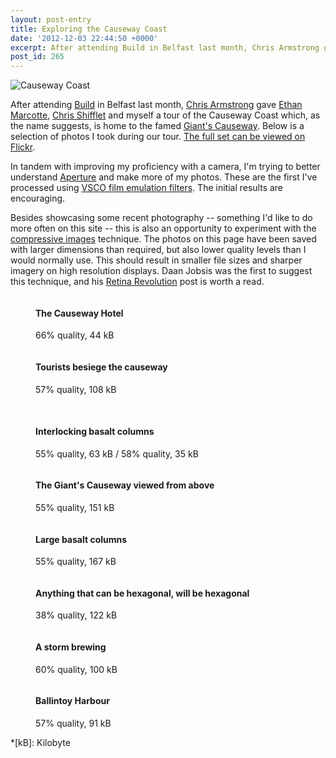 ```yaml
---
layout: post-entry
title: Exploring the Causeway Coast
date: '2012-12-03 22:44:50 +0000'
excerpt: After attending Build in Belfast last month, Chris Armstrong gave Ethan Marcotte, Chris Shifflet and myself a tour of the Causeway Coast which, as the name suggests, is home to the famed Giant's Causeway.
post_id: 265
---
```

![Causeway Coast](/assets/images/2012/12/causeway_coast.jpg)

After attending [Build][1] in Belfast last month, [Chris Armstrong][2] gave [Ethan Marcotte][3], [Chris Shifflet][4] and myself a tour of the Causeway Coast which, as the name suggests, is home to the famed [Giant's Causeway][5]. Below is a selection of photos I took during our tour. [The full set can be viewed on Flickr][6].

In tandem with improving my proficiency with a camera, I'm trying to better understand [Aperture][7] and make more of my photos. These are the first I've processed using [VSCO film emulation filters][8]. The initial results are encouraging.

Besides showcasing some recent photography -- something I'd like to do more often on this site -- this is also an opportunity to experiment with the [compressive images][9] technique. The photos on this page have been saved with larger dimensions than required, but also lower quality levels than I would normally use. This should result in smaller file sizes and sharper imagery on high resolution displays. Daan Jobsis was the first to suggest this technique, and his [Retina Revolution][10] post is worth a read.

[1]: http://2012.buildconf.com/
[2]: http://chris-armstrong.com/
[3]: http://ethanmarcotte.com/
[4]: http://shiflett.org/
[5]: https://en.wikipedia.org/wiki/Giants_Causeway
[6]: http://www.flickr.com/photos/paulrobertlloyd/sets/72157632145059113/
[7]: http://www.apple.com/aperture/
[8]: http://visualsupply.co/film/01/aperture3
[9]: http://www.filamentgroup.com/lab/rwd_img_compression/
[10]: http://blog.netvlies.nl/design-interactie/retina-revolution/

<figure>
    <img src="/assets/images/2012/12/causeway_coast1.jpg" alt=""/>
    <figcaption>
        <h4>The Causeway Hotel</h4>
        <p>66% quality, 44 kB</p>
    </figcaption>
</figure>

<figure>
    <img src="/assets/images/2012/12/causeway_coast2.jpg" alt=""/>
    <figcaption>
        <h4>Tourists besiege the causeway</h4>
        <p>57% quality, 108 kB</p>
    </figcaption>
</figure>

<figure class="tandem">
    <img src="/assets/images/2012/12/causeway_coast3.jpg" alt=""/>
    <img src="/assets/images/2012/12/causeway_coast4.jpg" alt=""/><br/>
    <figcaption>
        <h4>Interlocking basalt columns</h4>
        <p>55% quality, 63 kB / 58% quality, 35 kB</p>
    </figcaption>
</figure>

<figure>
    <img src="/assets/images/2012/12/causeway_coast5.jpg" alt=""/>
    <figcaption>
        <h4>The Giant's Causeway viewed from above</h4>
        <p>55% quality, 151 kB</p>
    </figcaption>
</figure>

<figure>
    <img src="/assets/images/2012/12/causeway_coast6.jpg" alt=""/>
    <figcaption>
        <h4>Large basalt columns</h4>
        <p>55% quality, 167 kB</p>
    </figcaption>
</figure>

<figure>
    <img src="/assets/images/2012/12/causeway_coast7.jpg" alt=""/>
    <figcaption>
        <h4>Anything that can be hexagonal, will be hexagonal</h4>
        <p>38% quality, 122 kB</p>
    </figcaption>
</figure>

<figure>
    <img src="/assets/images/2012/12/causeway_coast8.jpg" alt=""/>
    <figcaption>
        <h4>A storm brewing</h4>
        <p>60% quality, 100 kB</p>
    </figcaption>
</figure>

<figure>
    <img src="/assets/images/2012/12/causeway_coast9.jpg" alt=""/>
    <figcaption>
        <h4>Ballintoy Harbour</h4>
        <p>57% quality, 91 kB</p>
    </figcaption>
</figure>

*[kB]: Kilobyte